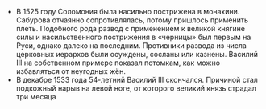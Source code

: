 * В 1525 году Соломония была насильно пострижена в монахини. Сабурова отчаянно сопротивлялась, потому пришлось применить плеть. Подобного рода развод с применением к великой княгине силы и насильственного пострижения в «черницы» был первым на Руси, однако далеко на последним. Противники развода из числа церковных иерархов были осуждены, сосланы или казнены. Василий III на собственном примере показал потомкам, как можно избавляться от неугодных жён.
* В декабре 1533 года 54-летний Василий III скончался. Причиной стал подкожный нарыв на левой ноге, от которого великий князь страдал три месяца